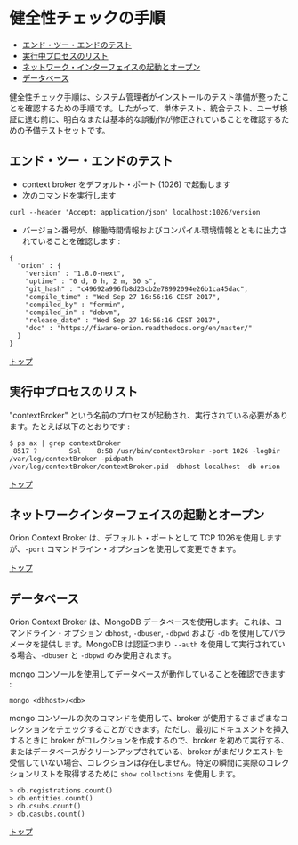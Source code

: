# <a name="top"></a> 健全性チェックの手順

* [エンド・ツー・エンドのテスト](#end-to-end-testing)
* [実行中プロセスのリスト](#list-of-running-processes)
* [ネットワーク・インターフェイスの起動とオープン](#network-interfaces-up-and-open)
* [データベース](#databases)

健全性チェック手順は、システム管理者がインストールのテスト準備が整ったことを確認するための手順です。したがって、単体テスト、統合テスト、ユーザ検証に進む前に、明白なまたは基本的な誤動作が修正されていることを確認するための予備テストセットです。

<a name="end-to-end-testing"></a>
## エンド・ツー・エンドのテスト

-   context broker をデフォルト・ポート (1026) で起動します
-   次のコマンドを実行します

```
curl --header 'Accept: application/json' localhost:1026/version
```

-   バージョン番号が、稼働時間情報およびコンパイル環境情報とともに出力されていることを確認します :

```
{
  "orion" : {
    "version" : "1.8.0-next",
    "uptime" : "0 d, 0 h, 2 m, 30 s",
    "git_hash" : "c49692a996fb8d23cb2e78992094e26b1ca45dac",
    "compile_time" : "Wed Sep 27 16:56:16 CEST 2017",
    "compiled_by" : "fermin",
    "compiled_in" : "debvm",
    "release_date" : "Wed Sep 27 16:56:16 CEST 2017",
    "doc" : "https://fiware-orion.readthedocs.org/en/master/"
  }
}
```

[トップ](#top)

<a name="list-of-running-processes"></a>
## 実行中プロセスのリスト

"contextBroker" という名前のプロセスが起動され、実行されている必要があります。たとえば以下のとおりです :

```
$ ps ax | grep contextBroker
 8517 ?        Ssl    8:58 /usr/bin/contextBroker -port 1026 -logDir /var/log/contextBroker -pidpath /var/log/contextBroker/contextBroker.pid -dbhost localhost -db orion
```

[トップ](#top)

<a name="network-interfaces-up-and-open"></a>
## ネットワークインターフェイスの起動とオープン

Orion Context Broker は、デフォルト・ポートとして TCP 1026を使用しますが、`-port` コマンドライン・オプションを使用して変更できます。

[トップ](#top)

<a name="databases"></a>
## データベース

Orion Context Broker は、MongoDB データベースを使用します。これは、コマンドライン・オプション `dbhost`, `-dbuser`, `-dbpwd` および `-db` を使用してパラメータを提供します。MongoDB は認証つまり `--auth` を使用して実行されている場合、`-dbuser` と `-dbpwd` のみ使用されます。

mongo コンソールを使用してデータベースが動作していることを確認できます :

```
mongo <dbhost>/<db>
```

mongo コンソールの次のコマンドを使用して、broker が使用するさまざまなコレクションをチェックすることができます。ただし、最初にドキュメントを挿入するときに broker がコレクションを作成するので、broker を初めて実行する、またはデータベースがクリーンアップされている、broker がまだリクエストを受信していない場合、コレクションは存在しません。特定の瞬間に実際のコレクションリストを取得するために `show collections` を使用します。

```
> db.registrations.count()
> db.entities.count()
> db.csubs.count()
> db.casubs.count()
```

[トップ](#top)
